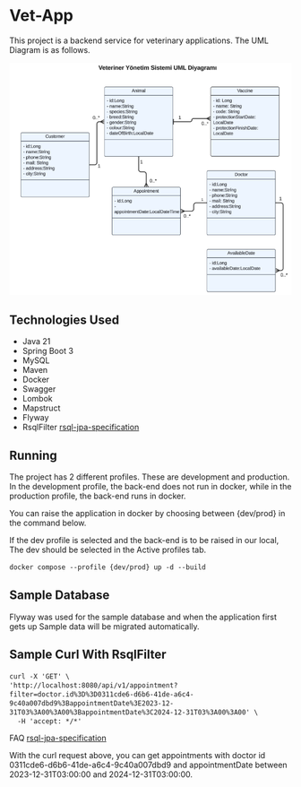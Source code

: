 # Vet-App

This project is a backend service for veterinary applications.
The UML Diagram is as follows.

![img.png](img.png)

## Technologies Used

- Java 21
- Spring Boot 3
- MySQL
- Maven
- Docker
- Swagger
- Lombok
- Mapstruct
- Flyway
- RsqlFilter  [rsql-jpa-specification
  ](https://github.com/perplexhub/rsql-jpa-specification)

## Running

The project has 2 different profiles. These are development and production.
In the development profile, the back-end does not run in docker, while in the production profile, the back-end runs in
docker.

You can raise the application in docker by choosing between {dev/prod} in the command below.

If the dev profile is selected and the back-end is to be raised in our local,
The dev should be selected in the Active profiles tab.

``` dockerfile
docker compose --profile {dev/prod} up -d --build
```

## Sample Database

Flyway was used for the sample database and when the application first gets up Sample data will be migrated
automatically.

## Sample Curl With RsqlFilter

```
curl -X 'GET' \
'http://localhost:8080/api/v1/appointment?filter=doctor.id%3D%3D0311cde6-d6b6-41de-a6c4-9c40a007dbd9%3BappointmentDate%3E2023-12-31T03%3A00%3A00%3BappointmentDate%3C2024-12-31T03%3A00%3A00' \
  -H 'accept: */*'
```

FAQ [rsql-jpa-specification](https://github.com/perplexhub/rsql-jpa-specification)

With the curl request above, you can get appointments with doctor id 0311cde6-d6b6-41de-a6c4-9c40a007dbd9 and
appointmentDate between 2023-12-31T03:00:00 and 2024-12-31T03:00:00.